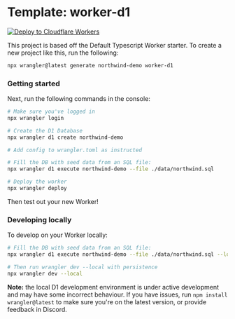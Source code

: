 # Template: worker-d1

[![Deploy to Cloudflare Workers](https://deploy.workers.cloudflare.com/button)](https://deploy.workers.cloudflare.com/?url=https://github.com/cloudflare/workers-sdk/tree/main/templates/worker-d1)

This project is based off the Default Typescript Worker starter. To create a new project like this, run the following:

```sh
npx wrangler@latest generate northwind-demo worker-d1
```

### Getting started

Next, run the following commands in the console:

```sh
# Make sure you've logged in
npx wrangler login

# Create the D1 Database
npx wrangler d1 create northwind-demo

# Add config to wrangler.toml as instructed

# Fill the DB with seed data from an SQL file:
npx wrangler d1 execute northwind-demo --file ./data/northwind.sql

# Deploy the worker
npx wrangler deploy
```

Then test out your new Worker!

### Developing locally

To develop on your Worker locally:

```sh
# Fill the DB with seed data from an SQL file:
npx wrangler d1 execute northwind-demo --file ./data/northwind.sql --local

# Then run wrangler dev --local with persistence
npx wrangler dev --local
```

**Note:** the local D1 development environment is under active development and may have some incorrect behaviour. If you have issues, run `npm install wrangler@latest` to make sure you're on the latest version, or provide feedback in Discord.
